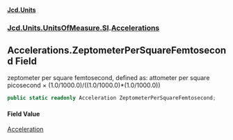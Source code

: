 #### [Jcd.Units](index.md 'index')
### [Jcd.Units.UnitsOfMeasure.SI](Jcd.Units.UnitsOfMeasure.SI.md 'Jcd.Units.UnitsOfMeasure.SI').[Accelerations](Accelerations.md 'Jcd.Units.UnitsOfMeasure.SI.Accelerations')

## Accelerations.ZeptometerPerSquareFemtosecond Field

zeptometer per square femtosecond, defined as: attometer per square picosecond × (1.0/1000.0)/((1.0/1000.0)*(1.0/1000.0))

```csharp
public static readonly Acceleration ZeptometerPerSquareFemtosecond;
```

#### Field Value
[Acceleration](Acceleration.md 'Jcd.Units.UnitTypes.Acceleration')